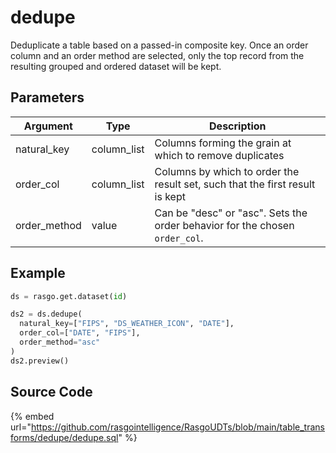 

# dedupe

Deduplicate a table based on a passed-in composite key. Once an order column and an order method are selected, only the top record from the resulting grouped and ordered dataset will be kept.

## Parameters

|   Argument   |    Type     |                                 Description                                  |
| ------------ | ----------- | ---------------------------------------------------------------------------- |
| natural_key  | column_list | Columns forming the grain at which to remove duplicates                      |
| order_col    | column_list | Columns by which to order the result set, such that the first result is kept |
| order_method | value       | Can be "desc" or "asc". Sets the order behavior for the chosen `order_col`.  |


## Example

```python
ds = rasgo.get.dataset(id)

ds2 = ds.dedupe(
  natural_key=["FIPS", "DS_WEATHER_ICON", "DATE"],
  order_col=["DATE", "FIPS"],
  order_method="asc"
)
ds2.preview()

```

## Source Code

{% embed url="https://github.com/rasgointelligence/RasgoUDTs/blob/main/table_transforms/dedupe/dedupe.sql" %}


